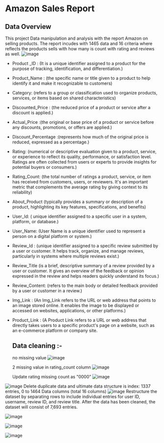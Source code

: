 
#                  Amazon Sales Report 

## Data Overview
This project Data manipulation and analysis with the report Amazon on selling products. The report incudes with 1465 data and 16 criteria where reflects the  products sells with how many is count with rating and reviews as well. 
![image](https://github.com/user-attachments/assets/7a04eaeb-ea0d-452b-8417-ecb5f97867dd)


* Product _ID : (It is a unique identifier assigned to a product for the purpose of tracking, identification, and differentiation.)
* Product_Name : (the specific name or title given to a product to help identify it and make it recognizable to customers)
* Category: (refers to a group or classification used to organize products, services, or items based on shared characteristics)
* Discounted_Price : (the reduced price of a product or service after a discount is applied.)
* Actual_Price :(the original or base price of a product or service before any discounts, promotions, or offers are applied.)
* Discount_Percentage :(represents how much of the original price is reduced, expressed as a percentage.)
* Rating: (numerical or descriptive evaluation given to a product, service, or experience to reflect its quality, performance, or satisfaction level. Ratings are often collected from users or experts to provide insights for potential buyers or consumers.)
* Rating_Count: (the total number of ratings a product, service, or item has received from customers, users, or reviewers. It's an important metric that complements the average rating by giving context to its reliability)
* About_Product (typically provides a summary or description of a product, highlighting its key features, specifications, and benefits)
* User_Id: ( unique identifier assigned to a specific user in a system, platform, or database.)
* User_Name: (User Name is a unique identifier used to represent a person on a digital platform or system.)
* Review_Id : (unique identifier assigned to a specific review submitted by a user or customer. It helps track, organize, and manage reviews, particularly in systems where multiple reviews exist.)
* Review_Title (is a brief, descriptive summary of a review provided by a user or customer. It gives an overview of the feedback or opinion expressed in the review and helps readers quickly understand its focus.)
* Review_Content: (refers to the main body or detailed feedback provided by a user or customer in a review.)
* Img_Link : (An Img_Link refers to the URL or web address that points to an image stored online. It enables the image to be displayed or accessed on websites, applications, or other platforms.)
* Product_Link : (A Product Link refers to a URL or web address that directly takes users to a specific product's page on a website, such as an e-commerce platform or company site.


  ## Data cleaning :-

  no missing value
  ![image](https://github.com/user-attachments/assets/911d54cd-cff8-4957-8512-f06df7e7464d)

  2 missing value in rating_count column
  ![image](https://github.com/user-attachments/assets/37fea41c-9f04-4ac8-90e6-3d5aa12d310c)

  Update rating missing count as "0000"
![image](https://github.com/user-attachments/assets/13652aa0-2108-4a54-8f03-775e56c69c53)

![image](https://github.com/user-attachments/assets/feaa2e65-b867-43cd-87ad-f509af5daf44)
Delete duplicate data and ultimate data structure is index: 1337 entries, 0 to 1464
Data columns (total 16 columns)
![image](https://github.com/user-attachments/assets/0def4388-da74-4fe1-ab97-4a3618abcee4)
Restructure the dataset by separating rows to include individual entries for user ID, username, review ID, and review title. After the data has been cleaned, the dataset will consist of 7,693 entries.

![image](https://github.com/user-attachments/assets/4af5e3fc-8e09-49d5-b8a3-e0415e957044)

![image](https://github.com/user-attachments/assets/9bd0d1ba-6ea2-47f2-8621-dbbdb5d92687)


![image](https://github.com/user-attachments/assets/2033aa44-fdfd-4a09-8c19-bc67ee77f346)











  

